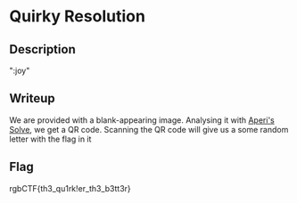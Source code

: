 # Quirky Resolution

## Description
":joy"

## Writeup
We are provided with a blank-appearing image. Analysing it with [Aperi's Solve](https://aperisolve.fr/), we get a QR code. Scanning the QR code will give us a some random letter with the flag in it

## Flag
rgbCTF{th3_qu1rk!er_th3_b3tt3r}

